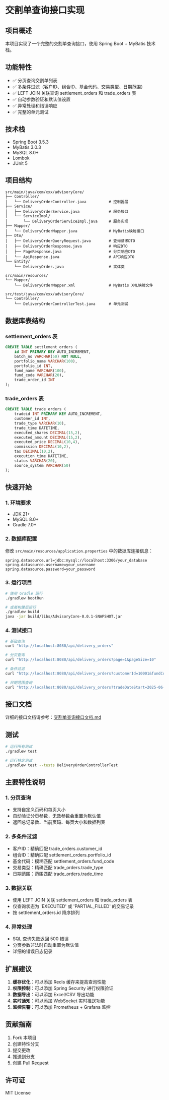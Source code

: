 # 交割单查询接口实现

## 项目概述
本项目实现了一个完整的交割单查询接口，使用 Spring Boot + MyBatis 技术栈。

## 功能特性
- ✅ 分页查询交割单列表
- ✅ 多条件过滤（客户ID、组合ID、基金代码、交易类型、日期范围）
- ✅ LEFT JOIN 关联查询 settlement_orders 和 trade_orders 表
- ✅ 自动参数验证和默认值设置
- ✅ 异常处理和错误响应
- ✅ 完整的单元测试

## 技术栈
- Spring Boot 3.5.3
- MyBatis 3.0.3
- MySQL 8.0+
- Lombok
- JUnit 5

## 项目结构

```
src/main/java/com/xxx/advisoryCore/
├── Controller/
│   └── DeliveryOrderController.java          # 控制器层
├── Service/
│   ├── DeliveryOrderService.java             # 服务接口
│   └── ServiceImpl/
│       └── DeliveryOrderServiceImpl.java     # 服务实现
├── Mapper/
│   └── DeliveryOrderMapper.java              # MyBatis映射接口
├── Dto/
│   ├── DeliveryOrderQueryRequest.java        # 查询请求DTO
│   ├── DeliveryOrderResponse.java            # 响应DTO
│   ├── PageResponse.java                     # 分页响应DTO
│   └── ApiResponse.java                      # API响应DTO
└── Entity/
    └── DeliveryOrder.java                    # 实体类

src/main/resources/
└── Mapper/
    └── DeliveryOrderMapper.xml               # MyBatis XML映射文件

src/test/java/com/xxx/advisoryCore/
└── Controller/
    └── DeliveryOrderControllerTest.java      # 单元测试
```

## 数据库表结构

### settlement_orders 表
```sql
CREATE TABLE settlement_orders (
    id INT PRIMARY KEY AUTO_INCREMENT,
    batch_no VARCHAR(50) NOT NULL,
    portfolio_name VARCHAR(100),
    portfolio_id INT,
    fund_name VARCHAR(100),
    fund_code VARCHAR(20),
    trade_order_id INT
);
```

### trade_orders 表
```sql
CREATE TABLE trade_orders (
    tradeid INT PRIMARY KEY AUTO_INCREMENT,
    customer_id INT,
    trade_type VARCHAR(10),
    trade_time DATETIME,
    executed_shares DECIMAL(15,2),
    executed_amount DECIMAL(15,2),
    executed_price DECIMAL(10,4),
    commission DECIMAL(10,2),
    tax DECIMAL(10,2),
    execution_time DATETIME,
    status VARCHAR(20),
    source_system VARCHAR(50)
);
```

## 快速开始

### 1. 环境要求
- JDK 21+
- MySQL 8.0+
- Gradle 7.0+

### 2. 数据库配置
修改 `src/main/resources/application.properties` 中的数据库连接信息：
```properties
spring.datasource.url=jdbc:mysql://localhost:3306/your_database
spring.datasource.username=your_username
spring.datasource.password=your_password
```

### 3. 运行项目
```bash
# 使用 Gradle 运行
./gradlew bootRun

# 或者构建后运行
./gradlew build
java -jar build/libs/AdvisoryCore-0.0.1-SNAPSHOT.jar
```

### 4. 测试接口
```bash
# 基础查询
curl "http://localhost:8080/api/delivery_orders"

# 分页查询
curl "http://localhost:8080/api/delivery_orders?page=1&pageSize=10"

# 条件过滤
curl "http://localhost:8080/api/delivery_orders?customerId=10001&fundCode=FUND_X"

# 日期范围查询
curl "http://localhost:8080/api/delivery_orders?tradeDateStart=2025-06-01&tradeDateEnd=2025-06-30"
```

## 接口文档
详细的接口文档请参考：[交割单查询接口文档.md](./交割单查询接口文档.md)

## 测试
```bash
# 运行所有测试
./gradlew test

# 运行特定测试
./gradlew test --tests DeliveryOrderControllerTest
```

## 主要特性说明

### 1. 分页查询
- 支持自定义页码和每页大小
- 自动验证分页参数，无效参数会重置为默认值
- 返回总记录数、当前页码、每页大小和数据列表

### 2. 多条件过滤
- 客户ID：精确匹配 trade_orders.customer_id
- 组合ID：精确匹配 settlement_orders.portfolio_id
- 基金代码：模糊匹配 settlement_orders.fund_code
- 交易类型：精确匹配 trade_orders.trade_type
- 日期范围：范围匹配 trade_orders.trade_time

### 3. 数据关联
- 使用 LEFT JOIN 关联 settlement_orders 和 trade_orders 表
- 仅查询状态为 'EXECUTED' 或 'PARTIAL_FILLED' 的交易记录
- 按 settlement_orders.id 降序排列

### 4. 异常处理
- SQL 查询失败返回 500 错误
- 分页参数非法时自动重置为默认值
- 详细的错误日志记录

## 扩展建议

1. **缓存优化**：可以添加 Redis 缓存来提高查询性能
2. **权限控制**：可以添加 Spring Security 进行权限验证
3. **数据导出**：可以添加 Excel/CSV 导出功能
4. **实时通知**：可以添加 WebSocket 实时推送功能
5. **监控告警**：可以添加 Prometheus + Grafana 监控

## 贡献指南
1. Fork 本项目
2. 创建特性分支
3. 提交更改
4. 推送到分支
5. 创建 Pull Request

## 许可证
MIT License 
